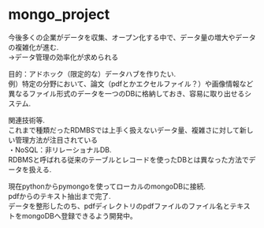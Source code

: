 # mongo_project
今後多くの企業がデータを収集、オープン化する中で、データ量の増大やデータの複雑化が進む.  
→データ管理の効率化が求められる

目的：アドホック（限定的な）データハブを作りたい.  
例）特定の分野において、論文（pdfとかエクセルファイル？）や画像情報など異なるファイル形式のデータを一つのDBに格納しておき、容易に取り出せるシステム.  


関連技術等.  
これまで種類だったRDMBSでは上手く扱えないデータ量、複雑さに対して新しい管理方法が注目されている   
・NoSQL：非リレーショナルDB.  
RDBMSと呼ばれる従来のテーブルとレコードを使ったDBとは異なった方法でデータを扱える.  

現在pythonからpymongoを使ってローカルのmongoDBに接続.  
pdfからのテキスト抽出まで完了.  
データを整形したのち、pdfディレクトリのpdfファイルのファイル名とテキストをmongoDBへ登録できるよう開発中。

